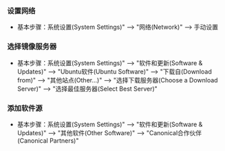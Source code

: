### 设置网络
* 基本步骤：系统设置(System Settings)" --> "网络(Network)" --> 手动设置

### 选择镜像服务器
* 基本步骤：系统设置(System Settings)" --> "软件和更新(Software & Updates)" --> "Ubuntu软件(Ubuntu Software)" --> "下载自(Download from)" --> "其他站点(Other...)" --> "选择下载服务器(Choose a Download Server)" --> "选择最佳服务器(Select Best Server)"

### 添加软件源
* 基本步骤：系统设置(System Settings)" --> "软件和更新(Software & Updates)" --> "其他软件(Other Software)" --> "Canonical合作伙伴(Canonical Partners)"
